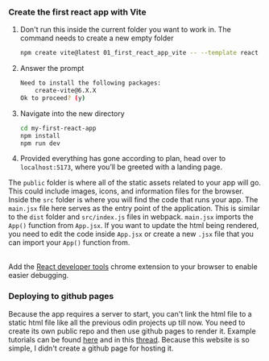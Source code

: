 ### Create the first react app with Vite
1. Don't run this inside the current folder you want to work in. The command needs to create a new empty folder
    ```bash
    npm create vite@latest 01_first_react_app_vite -- --template react
    ```
2. Answer the prompt
    ```bash
    Need to install the following packages:
        create-vite@6.X.X
    Ok to proceed? (y)
    ```
3.  Navigate into the new directory
    ```bash
    cd my-first-react-app
    npm install
    npm run dev
    ```
4. Provided everything has gone according to plan, head over to `localhost:5173`, where you’ll be greeted with a landing page.


The `public` folder is where all of the static assets related to your app will go. This could include images, icons, and information files for the browser.
Inside the `src` folder is where you will find the code that runs your app. The `main.jsx` file here serves as the entry point of the application.
This is similar to the `dist` folder and `src/index.js` files in webpack. `main.jsx` imports the `App()` function from `App.jsx`. If you want to update 
the html being rendered, you need to edit the code inside `App.jsx` or create a new `.jsx` file that you can import your `App()` function from. <br><br>

Add the [React developer tools](https://chromewebstore.google.com/detail/react-developer-tools/fmkadmapgofadopljbjfkapdkoienihi?hl=en) chrome extension to your browser to enable easier debugging. 


### Deploying to github pages
Because the app requires a server to start, you can't link the html file to a static html file like all the previous odin projects up till now. You need to 
create its own public repo and then use github pages to render it. Example tutorials can be found [here](https://www.youtube.com/watch?v=Q9n2mLqXFpU) and in this [thread](https://stackoverflow.com/questions/69708281/how-can-i-host-my-react-application-using-github). Because this website is so simple, I didn't create a github page for hosting it.